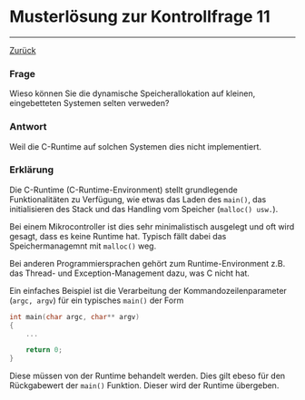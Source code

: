 # Musterlösung zur Kontrollfrage 11
---
[Zurück](README.md)

### Frage
Wieso können Sie die dynamische Speicherallokation auf kleinen,
eingebetteten Systemen selten verweden?

### Antwort
Weil die C-Runtime auf solchen Systemen dies nicht implementiert.

### Erklärung
Die C-Runtime (C-Runtime-Environment) stellt grundlegende Funktionalitäten
zu Verfügung, wie etwas das Laden des `main()`, das initialisieren des
Stack und das Handling vom Speicher (`malloc() usw.`).

Bei einem Mikrocontroller ist dies sehr minimalistisch ausgelegt und oft
wird gesagt, dass es keine Runtime hat. Typisch fällt dabei das
Speichermanagemnt mit `malloc()` weg.

Bei anderen Programmiersprachen gehört zum Runtime-Environment z.B. das
Thread- und Exception-Management dazu, was C nicht hat.

Ein einfaches Beispiel ist die Verarbeitung der Kommandozeilenparameter
(`argc, argv`) für ein typisches `main()` der Form
```c
int main(char argc, char** argv)
{
	...

	return 0;
}
```
Diese müssen von der Runtime behandelt werden. Dies gilt ebeso für den
Rückgabewert der `main()` Funktion. Dieser wird der Runtime übergeben.
